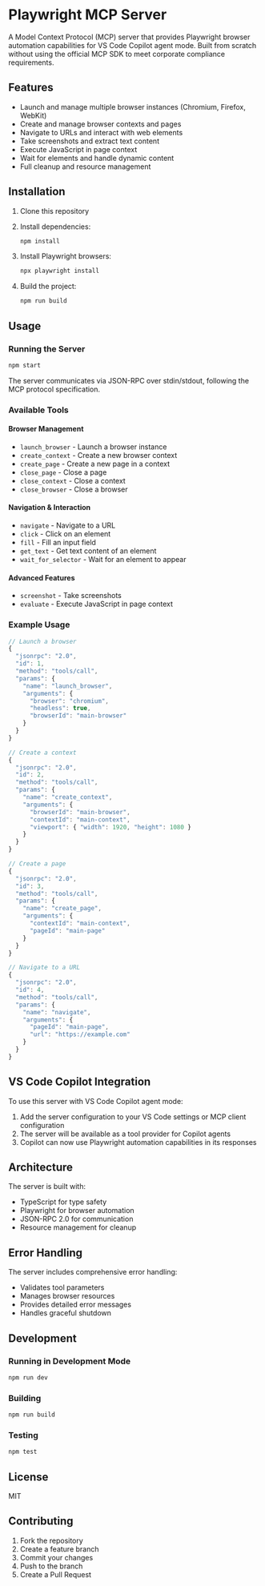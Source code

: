 # Playwright MCP Server

A Model Context Protocol (MCP) server that provides Playwright browser
automation capabilities for VS Code Copilot agent mode. Built from scratch
without using the official MCP SDK to meet corporate compliance requirements.

## Features

- Launch and manage multiple browser instances (Chromium, Firefox, WebKit)
- Create and manage browser contexts and pages
- Navigate to URLs and interact with web elements
- Take screenshots and extract text content
- Execute JavaScript in page context
- Wait for elements and handle dynamic content
- Full cleanup and resource management

## Installation

1. Clone this repository
2. Install dependencies:

   ```bash
   npm install
   ```

3. Install Playwright browsers:

   ```bash
   npx playwright install
   ```

4. Build the project:
   ```bash
   npm run build
   ```

## Usage

### Running the Server

```bash
npm start
```

The server communicates via JSON-RPC over stdin/stdout, following the MCP
protocol specification.

### Available Tools

#### Browser Management

- `launch_browser` - Launch a browser instance
- `create_context` - Create a new browser context
- `create_page` - Create a new page in a context
- `close_page` - Close a page
- `close_context` - Close a context
- `close_browser` - Close a browser

#### Navigation & Interaction

- `navigate` - Navigate to a URL
- `click` - Click on an element
- `fill` - Fill an input field
- `get_text` - Get text content of an element
- `wait_for_selector` - Wait for an element to appear

#### Advanced Features

- `screenshot` - Take screenshots
- `evaluate` - Execute JavaScript in page context

### Example Usage

```javascript
// Launch a browser
{
  "jsonrpc": "2.0",
  "id": 1,
  "method": "tools/call",
  "params": {
    "name": "launch_browser",
    "arguments": {
      "browser": "chromium",
      "headless": true,
      "browserId": "main-browser"
    }
  }
}

// Create a context
{
  "jsonrpc": "2.0",
  "id": 2,
  "method": "tools/call",
  "params": {
    "name": "create_context",
    "arguments": {
      "browserId": "main-browser",
      "contextId": "main-context",
      "viewport": { "width": 1920, "height": 1080 }
    }
  }
}

// Create a page
{
  "jsonrpc": "2.0",
  "id": 3,
  "method": "tools/call",
  "params": {
    "name": "create_page",
    "arguments": {
      "contextId": "main-context",
      "pageId": "main-page"
    }
  }
}

// Navigate to a URL
{
  "jsonrpc": "2.0",
  "id": 4,
  "method": "tools/call",
  "params": {
    "name": "navigate",
    "arguments": {
      "pageId": "main-page",
      "url": "https://example.com"
    }
  }
}
```

## VS Code Copilot Integration

To use this server with VS Code Copilot agent mode:

1. Add the server configuration to your VS Code settings or MCP client
   configuration
2. The server will be available as a tool provider for Copilot agents
3. Copilot can now use Playwright automation capabilities in its responses

## Architecture

The server is built with:

- TypeScript for type safety
- Playwright for browser automation
- JSON-RPC 2.0 for communication
- Resource management for cleanup

## Error Handling

The server includes comprehensive error handling:

- Validates tool parameters
- Manages browser resources
- Provides detailed error messages
- Handles graceful shutdown

## Development

### Running in Development Mode

```bash
npm run dev
```

### Building

```bash
npm run build
```

### Testing

```bash
npm test
```

## License

MIT

## Contributing

1. Fork the repository
2. Create a feature branch
3. Commit your changes
4. Push to the branch
5. Create a Pull Request

